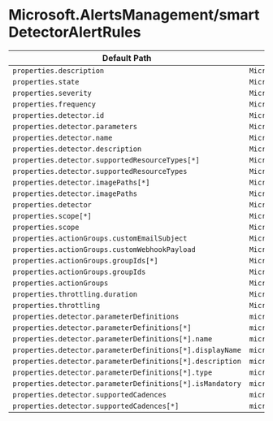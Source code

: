 # Microsoft.AlertsManagement/smartDetectorAlertRules

| Default Path | Alias |
|---|---|
| `properties.description` | `Microsoft.AlertsManagement/smartDetectorAlertRules/description` |
| `properties.state` | `Microsoft.AlertsManagement/smartDetectorAlertRules/state` |
| `properties.severity` | `Microsoft.AlertsManagement/smartDetectorAlertRules/severity` |
| `properties.frequency` | `Microsoft.AlertsManagement/smartDetectorAlertRules/frequency` |
| `properties.detector.id` | `Microsoft.AlertsManagement/smartDetectorAlertRules/detector.id` |
| `properties.detector.parameters` | `Microsoft.AlertsManagement/smartDetectorAlertRules/detector.parameters` |
| `properties.detector.name` | `Microsoft.AlertsManagement/smartDetectorAlertRules/detector.name` |
| `properties.detector.description` | `Microsoft.AlertsManagement/smartDetectorAlertRules/detector.description` |
| `properties.detector.supportedResourceTypes[*]` | `Microsoft.AlertsManagement/smartDetectorAlertRules/detector.supportedResourceTypes[*]` |
| `properties.detector.supportedResourceTypes` | `Microsoft.AlertsManagement/smartDetectorAlertRules/detector.supportedResourceTypes` |
| `properties.detector.imagePaths[*]` | `Microsoft.AlertsManagement/smartDetectorAlertRules/detector.imagePaths[*]` |
| `properties.detector.imagePaths` | `Microsoft.AlertsManagement/smartDetectorAlertRules/detector.imagePaths` |
| `properties.detector` | `Microsoft.AlertsManagement/smartDetectorAlertRules/detector` |
| `properties.scope[*]` | `Microsoft.AlertsManagement/smartDetectorAlertRules/scope[*]` |
| `properties.scope` | `Microsoft.AlertsManagement/smartDetectorAlertRules/scope` |
| `properties.actionGroups.customEmailSubject` | `Microsoft.AlertsManagement/smartDetectorAlertRules/actionGroups.customEmailSubject` |
| `properties.actionGroups.customWebhookPayload` | `Microsoft.AlertsManagement/smartDetectorAlertRules/actionGroups.customWebhookPayload` |
| `properties.actionGroups.groupIds[*]` | `Microsoft.AlertsManagement/smartDetectorAlertRules/actionGroups.groupIds[*]` |
| `properties.actionGroups.groupIds` | `Microsoft.AlertsManagement/smartDetectorAlertRules/actionGroups.groupIds` |
| `properties.actionGroups` | `Microsoft.AlertsManagement/smartDetectorAlertRules/actionGroups` |
| `properties.throttling.duration` | `Microsoft.AlertsManagement/smartDetectorAlertRules/throttling.duration` |
| `properties.throttling` | `Microsoft.AlertsManagement/smartDetectorAlertRules/throttling` |
| `properties.detector.parameterDefinitions` | `microsoft.alertsManagement/smartDetectorAlertRules/detector.parameterDefinitions` |
| `properties.detector.parameterDefinitions[*]` | `microsoft.alertsManagement/smartDetectorAlertRules/detector.parameterDefinitions[*]` |
| `properties.detector.parameterDefinitions[*].name` | `microsoft.alertsManagement/smartDetectorAlertRules/detector.parameterDefinitions[*].name` |
| `properties.detector.parameterDefinitions[*].displayName` | `microsoft.alertsManagement/smartDetectorAlertRules/detector.parameterDefinitions[*].displayName` |
| `properties.detector.parameterDefinitions[*].description` | `microsoft.alertsManagement/smartDetectorAlertRules/detector.parameterDefinitions[*].description` |
| `properties.detector.parameterDefinitions[*].type` | `microsoft.alertsManagement/smartDetectorAlertRules/detector.parameterDefinitions[*].type` |
| `properties.detector.parameterDefinitions[*].isMandatory` | `microsoft.alertsManagement/smartDetectorAlertRules/detector.parameterDefinitions[*].isMandatory` |
| `properties.detector.supportedCadences` | `microsoft.alertsManagement/smartDetectorAlertRules/detector.supportedCadences` |
| `properties.detector.supportedCadences[*]` | `microsoft.alertsManagement/smartDetectorAlertRules/detector.supportedCadences[*]` |


